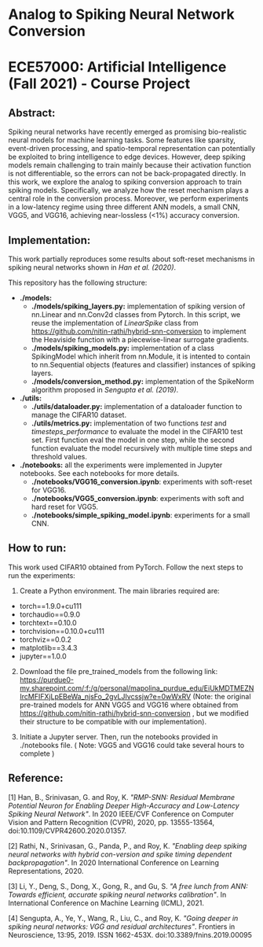 # Analog to Spiking Neural Network Conversion
# ECE57000: Artificial Intelligence (Fall 2021) - Course Project

## Abstract:
Spiking neural networks have recently emerged as promising bio-realistic neural models 
for machine learning tasks. Some features like sparsity, event-driven processing, and 
spatio-temporal representation can potentially be exploited to bring intelligence to 
edge devices. However, deep spiking models remain challenging to train mainly because 
their activation function is not differentiable, so the errors can not be 
back-propagated directly. In this work, we explore the analog to spiking conversion 
approach to train spiking models. Specifically, we analyze how the reset mechanism 
plays a central role in the conversion process. Moreover, we perform experiments in a 
low-latency regime using three different ANN models, a small CNN, VGG5, and VGG16, 
achieving near-lossless (<1%) accuracy conversion.

## Implementation:
This work partially reproduces some results about soft-reset mechanisms in spiking 
neural networks shown in *Han et al. (2020)*. 

This repository has the following structure:

- **./models:**
  - **./models/spiking_layers.py:** implementation of spiking version of nn.Linear 
    and nn.Conv2d classes from Pytorch. In this script, we reuse the implementation 
    of *LinearSpike* class from https://github.com/nitin-rathi/hybrid-snn-conversion 
    to implement the Heaviside function with a piecewise-linear surrogate gradients.
  - **./models/spiking_models.py:** implementation of a class SpikingModel which 
    inherit from nn.Module, it is intented to contain to nn.Sequential objects 
    (features and classifier) instances of spiking layers. 
  - **./models/conversion_method.py:**  implementation of the SpikeNorm algorithm 
    proposed in *Sengupta et al. (2019)*.
- **./utils:**
  - **./utils/dataloader.py:** implementation of a dataloader function to manage 
    the CIFAR10 dataset.
  - **./utils/metrics.py:**  implementation of two functions *test* and 
    *timesteps_performance* to evaluate the model in the CIFAR10 test set. First 
    function eval the model in one step, while the second function evaluate the 
    model recursively with multiple time steps and threshold values.
- **./notebooks:** all the experiments were implemented in Jupyter notebooks. See 
  each notebooks for more details.
  - **./notebooks/VGG16_conversion.ipynb**: experiments with soft-reset for VGG16.
  - **./notebooks/VGG5_conversion.ipynb**: experiments with soft and hard reset for 
    VGG5.
  - **./notebooks/simple_spiking_model.ipynb**: experiments for a small CNN.

## How to run:
This work used CIFAR10 obtained from PyTorch. Follow the next steps to run the 
experiments:
1. Create a Python environment. The main libraries required are:
  - torch==1.9.0+cu111
  - torchaudio==0.9.0
  - torchtext==0.10.0
  - torchvision==0.10.0+cu111
  - torchviz==0.0.2
  - matplotlib==3.4.3
  - jupyter==1.0.0
2. Download the file pre_trained_models from the following link: https://purdue0-my.sharepoint.com/:f:/g/personal/mapolina_purdue_edu/EiUkMDTMEZNIrcMFIFXjLpEBeWa_njsFo_2gvLJIvcssjw?e=0wWxRV 
   (Note: the original pre-trained models for ANN VGG5 and VGG16 where obtained from 
   https://github.com/nitin-rathi/hybrid-snn-conversion , but we modified their 
   structure to be compatible with our implementation).
   
3. Initiate a Jupyter server. Then, run the notebooks provided in ./notebooks file. (
   Note: VGG5 and VGG16 could take several hours to complete
   )

## Reference:
[1] Han, B., Srinivasan, G. and Roy, K. *"RMP-SNN: Residual Membrane Potential Neuron for 
Enabling Deeper High-Accuracy and Low-Latency Spiking Neural Network"*. In 2020 IEEE/CVF 
Conference on Computer Vision and Pattern Recognition (CVPR), 2020, pp. 13555-13564, 
doi:10.1109/CVPR42600.2020.01357.

[2] Rathi, N., Srinivasan, G., Panda, P., and Roy, K. *"Enabling deep spiking 
neural networks with hybrid con-version and spike timing dependent backpropagation"*. 
In 2020 International Conference on Learning Representations,  2020.

[3] Li, Y., Deng, S., Dong, X., Gong, R., and Gu, S. *"A free 
lunch from ANN: Towards efficient, accurate spiking neural networks calibration"*. In 
International Conference on Machine Learning (ICML), 2021.

[4] Sengupta, A., Ye, Y., Wang, R., Liu, C., and Roy, K. *"Going deeper in spiking 
neural networks: VGG  and residual architectures"*. Frontiers in Neuroscience, 
13:95, 2019. ISSN 1662-453X. doi:10.3389/fnins.2019.00095
